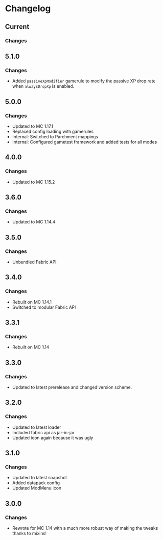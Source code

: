 # Changelog

## Current

### Changes

## 5.1.0

### Changes

- Added `passiveXpModifier` gamerule to modify the passive XP drop rate when `alwaysDropXp` is enabled.

## 5.0.0

### Changes

- Updated to MC 1.17.1
- Replaced config loading with gamerules
- Internal: Switched to Parchment mappings
- Internal: Configured gametest framework and added tests for all modes

## 4.0.0

### Changes

- Updated to MC 1.15.2

## 3.6.0

### Changes

- Updated to MC 1.14.4

## 3.5.0

### Changes

- Unbundled Fabric API

## 3.4.0

### Changes

- Rebuilt on MC 1.14.1
- Switched to modular Fabric API

## 3.3.1

### Changes

- Rebuilt on MC 1.14

## 3.3.0

### Changes

- Updated to latest prerelease and changed version scheme.

## 3.2.0

### Changes

- Updated to latest loader
- Included fabric api as jar-in-jar
- Updated icon again because it was ugly

## 3.1.0

### Changes

- Updated to latest snapshot
- Added datapack config
- Updated ModMenu icon

## 3.0.0

### Changes

- Rewrote for MC 1.14 with a much more robust way of making the tweaks thanks to mixins!
